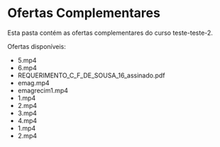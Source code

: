 # Ofertas Complementares

Esta pasta contém as ofertas complementares do curso teste-teste-2.

Ofertas disponíveis:
- 5.mp4
- 6.mp4
- REQUERIMENTO_C_F_DE_SOUSA_16_assinado.pdf
- emag.mp4
- emagrecim1.mp4
- 1.mp4
- 2.mp4
- 3.mp4
- 4.mp4
- 1.mp4
- 2.mp4